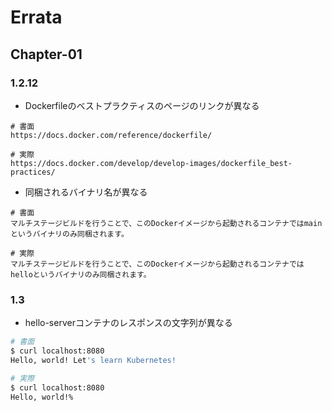 # Errata

## Chapter-01

### 1.2.12
- Dockerfileのベストプラクティスのページのリンクが異なる
```
# 書面
https://docs.docker.com/reference/dockerfile/
```
```
# 実際
https://docs.docker.com/develop/develop-images/dockerfile_best-practices/

```

- 同梱されるバイナリ名が異なる
```
# 書面
マルチステージビルドを行うことで、このDockerイメージから起動されるコンテナではmainというバイナリのみ同梱されます。
```
```
# 実際
マルチステージビルドを行うことで、このDockerイメージから起動されるコンテナではhelloというバイナリのみ同梱されます。
```

### 1.3
- hello-serverコンテナのレスポンスの文字列が異なる
```bash
# 書面
$ curl localhost:8080
Hello, world! Let's learn Kubernetes!
```
```bash
# 実際
$ curl localhost:8080
Hello, world!%
```
